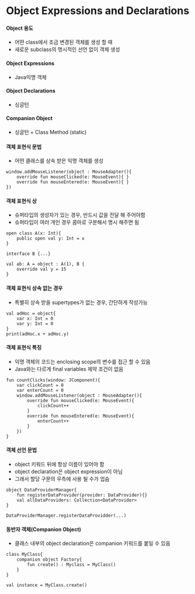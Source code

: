 # Object Expressions and Declarations

#### Object 용도
- 어떤 class에서 조금 변경된 객체를 생성 할 때
- 새로운 subclass의 명시적인 선언 없이 객체 생성

#### Object Expressions
- Java익명 객체

#### Object Declarations
- 싱글턴

#### Companion Object
- 싱글턴 + Class Method (static)

#### 객체 표현식 문법
- 어떤 클래스를 상속 받은 익명 객체를 생성

```
window.addMouseListener(object : MouseAdapter(){
	override fun mouseClicked(e: MouseEvent){ }
    override fun mouseEntered(e: MouseEvent){ }
})
```

#### 객체 표현식 상
- 슈퍼타입의 생성자가 있는 경우, 반드시 값을 전달 해 주어야함
- 슈퍼타입이 여러 개인 경우 콤마로 구분해서 명시 해주면 됨

```
open class A(x: Int){
	public open val y: Int = x
}

interface B {...}

val ab: A = object : A(1), B {
	override val y = 15
}
```

#### 객체 표현식 상속 없는 경우
- 특별히 상속 받을 supertypes가 없는 경우, 간단하게 작성가능

```
val adHoc = object{
	var x: Int = 0
    var y: Int = 0
}
print(adHoc.x + adHoc.y)
```

#### 객체 표현식 특징
- 익명 객체의 코드는 enclosing scope의 변수를 접근 할 수 있음
- Java와는 다르게 final variables 제약 조건이 없음

```
fun countClicks(window: JComponent){
	var clickCount = 0
    var enterCount = 0
    window.addMouseListener(object : MouseAdapter(){
    	override fun mouseClicked(e: MouseEvent){
        	clickCount++
        }
        override fun mouseEntered(e: MouseEvent){
        	enterCount++
        }
    })
}
```

#### 객체 선언 문법
- object 키워드 뒤에 항상 이름이 있어야 함
- object declaration은 object expression이 아님
- 그래서 할당 구문의 우측에 사용 될 수가 업슴

```
object DataProviderManager{
	fun registerDataProvider(provider: DataProvider){}
    val allDataProviders: Collection<DataProvider>
}

DataProviderManager.registerDataProvidder(...)
```

#### 동반자 객체(Companion Object)
- 클래스 내부의 object declaration은 companion 키워드를 붙일 수 있음

```
class MyClass{
	companion object Factory{
    	fun create() : Myclass = MyClass()
    }
}

val instance = MyClass.create()
```

